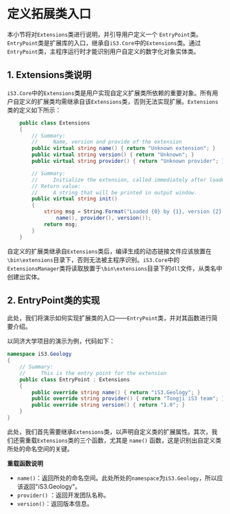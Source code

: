 # 定义拓展类入口

本小节将对`Extensions`类进行说明，并引导用户定义一个 `EntryPoint`类。 `EntryPoint`类是扩展库的入口，继承自`iS3.Core`中的`Extensions`类。通过`EntryPoint`类，主程序运行时才能识别用户自定义的数字化对象实体类。

## 1. Extensions类说明

`iS3.Core`中的`Extensions`类是用户实现自定义扩展类所依赖的重要对象。所有用户自定义的扩展类均需继承自该`Extensions`类，否则无法实现扩展。`Extensions`类的定义如下所示：

```csharp
	public class Extensions
    {
        // Summary:
        //     Name, version and provide of the extension
        public virtual string name() { return "Unknown extension"; }
        public virtual string version() { return "Unknown"; }
        public virtual string provider() { return "Unknown provider"; }

        // Summary:
        //     Initialize the extension, called immediately after loaded.
        // Return value:
        //     A string that will be printed in output window.
        public virtual string init() 
        {
            string msg = String.Format("Loaded {0} by {1}, version {2}.\n",
                name(), provider(), version());
            return msg; 
        }
    }
```

自定义的扩展类继承自`Extensions`类后，编译生成的动态链接文件应该放置在`\bin\extensions`目录下，否则无法被主程序识别。`iS3.Core`中的`ExtensionsManager`类将读取放置于`\bin\extensions`目录下的`dll`文件，从类名中创建出实体。



## 2. EntryPoint类的实现

此处，我们将演示如何实现扩展类的入口——`EntryPoint`类，并对其函数进行简要介绍。

以同济大学项目的演示为例，代码如下：

```csharp
namespace iS3.Geology
{
    // Summary:
    //     This is the entry point for the extension
    public class EntryPoint : Extensions
    {
        public override string name() { return "iS3.Geology"; }
        public override string provider() { return "Tongji iS3 team"; }
        public override string version() { return "1.0"; }
    }
}
```

此处，我们首先需要继承`Extensions`类，以声明自定义类的扩展属性。其次，我们还需重载`Extensions`类的三个函数，尤其是 `name()` 函数，这是识别出自定义类所处的命名空间的关键。

**重载函数说明**

- `name()`：返回所处的命名空间。此处所处的`namespace`为`iS3.Geology`，所以应该返回"iS3.Geology"。
- `provider()` ：返回开发团队名称。
- `version()`：返回版本信息。

